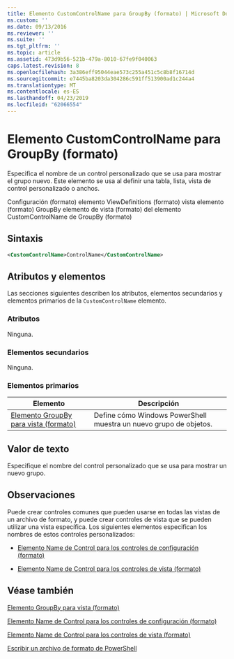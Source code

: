 ```yaml
---
title: Elemento CustomControlName para GroupBy (formato) | Microsoft Docs
ms.custom: ''
ms.date: 09/13/2016
ms.reviewer: ''
ms.suite: ''
ms.tgt_pltfrm: ''
ms.topic: article
ms.assetid: 473d9b56-521b-479a-8010-67fe9f040063
caps.latest.revision: 8
ms.openlocfilehash: 3a386eff95044eae573c255a451c5c8b8f16714d
ms.sourcegitcommit: e7445ba8203da304286c591ff513900ad1c244a4
ms.translationtype: MT
ms.contentlocale: es-ES
ms.lasthandoff: 04/23/2019
ms.locfileid: "62066554"
---
```

# <a name="customcontrolname-element-for-groupby-format"></a>Elemento CustomControlName para GroupBy (formato)

Especifica el nombre de un control personalizado que se usa para mostrar el grupo nuevo. Este elemento se usa al definir una tabla, lista, vista de control personalizado o anchos.

Configuración (formato) elemento ViewDefinitions (formato) vista elemento (formato) GroupBy elemento de vista (formato) del elemento CustomControlName de GroupBy (formato)

## <a name="syntax"></a>Sintaxis

```xml
<CustomControlName>ControlName</CustomControlName>
```

## <a name="attributes-and-elements"></a>Atributos y elementos

Las secciones siguientes describen los atributos, elementos secundarios y elementos primarios de la `CustomControlName` elemento.

### <a name="attributes"></a>Atributos

Ninguna.

### <a name="child-elements"></a>Elementos secundarios

Ninguna.

### <a name="parent-elements"></a>Elementos primarios

|Elemento|Descripción|
|-------------|-----------------|
|[Elemento GroupBy para vista (formato)](./groupby-element-for-view-format.md)|Define cómo Windows PowerShell muestra un nuevo grupo de objetos.|

## <a name="text-value"></a>Valor de texto

Especifique el nombre del control personalizado que se usa para mostrar un nuevo grupo.

## <a name="remarks"></a>Observaciones

Puede crear controles comunes que pueden usarse en todas las vistas de un archivo de formato, y puede crear controles de vista que se pueden utilizar una vista específica. Los siguientes elementos especifican los nombres de estos controles personalizados:

- [Elemento Name de Control para los controles de configuración (formato)](./name-element-for-control-for-controls-for-configuration-format.md)

- [Elemento Name de Control para los controles de vista (formato)](./name-element-for-control-for-controls-for-view-format.md)

## <a name="see-also"></a>Véase también

[Elemento GroupBy para vista (formato)](./groupby-element-for-view-format.md)

[Elemento Name de Control para los controles de configuración (formato)](./name-element-for-control-for-controls-for-configuration-format.md)

[Elemento Name de Control para los controles de vista (formato)](./name-element-for-control-for-controls-for-view-format.md)

[Escribir un archivo de formato de PowerShell](./writing-a-powershell-formatting-file.md)

